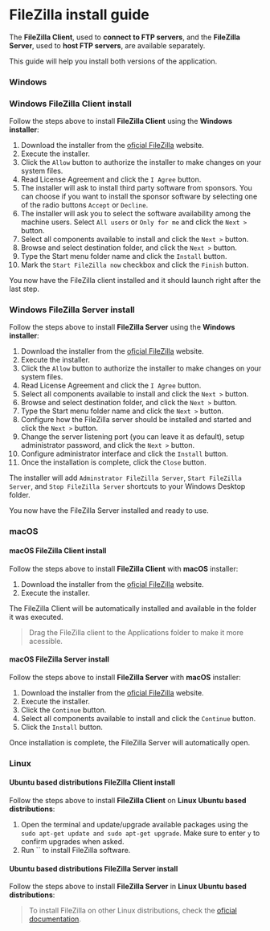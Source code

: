 # FileZilla install guide

The **FileZilla Client**, used to **connect to FTP servers**, and the **FileZilla Server**, used to **host FTP servers**, are available separately.

This guide will help you install both versions of the application.

### Windows

### Windows FileZilla Client install

Follow the steps above to install **FileZilla Client** using the **Windows installer**:

1. Download the installer from the [oficial FileZilla](https://filezilla-project.org/download.php) website.
2. Execute the installer.
3. Click the `Allow` button to authorize the installer to make changes on your system files.
4. Read License Agreement and click the `I Agree` button.
5. The installer will ask to install third party software from sponsors. You can choose if you want to install the sponsor software by selecting one of the radio buttons `Accept` or `Decline`.
6. The installer will ask you to select the software availability among the machine users. Select `All users` or `Only for me` and click the `Next >` button.
7. Select all components available to install and click the `Next >` button.
8. Browse and select destination folder, and click the `Next >` button.
9. Type the Start menu folder name and click the `Install` button.
10. Mark the `Start FileZilla now` checkbox and click the `Finish` button.

You now have the FileZilla client installed and it should launch right after the last step.

### Windows FileZilla Server install

Follow the steps above to install **FileZilla Server** using the **Windows installer**:

1. Download the installer from the [oficial FileZilla](https://filezilla-project.org/download.php?type=server) website.
2. Execute the installer.
3. Click the `Allow` button to authorize the installer to make changes on your system files.
4. Read License Agreement and click the `I Agree` button.
5. Select all components available to install and click the `Next >` button.
6. Browse and select destination folder, and click the `Next >` button.
7. Type the Start menu folder name and click the `Next >` button.
8. Configure how the FileZilla server should be installed and started and click the `Next >` button.
9. Change the server listening port (you can leave it as default), setup administrator password, and click the `Next >` button.
10. Configure administrator interface and click the `Install` button.
11. Once the installation is complete, click the `Close` button.

The installer will add `Adminstrator FileZilla Server`, `Start FileZilla Server`, and `Stop FileZilla Server` shortcuts to your Windows Desktop folder.

You now have the FileZilla Server installed and ready to use.

### macOS

#### macOS FileZilla Client install

Follow the steps above to install **FileZilla Client** with **macOS** installer:

1. Download the installer from the [oficial FileZilla](https://filezilla-project.org/download.php?type=server) website.
2. Execute the installer.

The FileZilla Client will be automatically installed and available in the folder it was executed.

> Drag the FileZilla client to the Applications folder to make it more acessible.

#### macOS FileZilla Server install

Follow the steps above to install **FileZilla Server** with **macOS** installer:

1. Download the installer from the [oficial FileZilla](https://filezilla-project.org/download.php?type=server) website.
2. Execute the installer.
3. Click the `Continue` button.
4. Select all components available to install and click the `Continue` button.
5. Click the `Install` button.

Once installation is complete, the FileZilla Server will automatically open.

### Linux

#### Ubuntu based distributions FileZilla Client install

Follow the steps above to install **FileZilla Client** on **Linux Ubuntu based distributions**:

1. Open the terminal and update/upgrade available packages using the `sudo apt-get update and sudo apt-get upgrade`. Make sure to enter `y` to confirm upgrades when asked.
2. Run `` to install FileZilla software.


#### Ubuntu based distributions FileZilla Server install

Follow the steps above to install **FileZilla Server** in **Linux Ubuntu based distributions**:

> To install FileZilla on other Linux distributions, check the [oficial documentation]().
